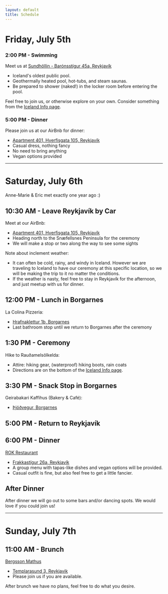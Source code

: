 ```yaml
---
layout: default
title: Schedule
---
```

# Friday, July 5th

### 2:00 PM - Swimming

Meet us at [Sundhöllin - Barónsstígur 45a, Reykjavík](https://goo.gl/maps/kVZVGgNEr5Q2)
* Iceland's oldest public pool.
* Geothermally heated pool, hot-tubs, and steam saunas.
* Be prepared to shower (naked!) in the locker room before entering the pool.

Feel free to join us, or otherwise explore on your own.  Consider something from the [Iceland Info page](https://rltvty.github.io/olkelda/icelandinfo.html).

### 5:00 PM - Dinner

Please join us at our AirBnb for dinner:
* [Apartment 401, Hverfisgata 105, Reykjavík](https://goo.gl/maps/XRSJt8agZ1s)
* Casual dress, nothing fancy
* No need to bring anything
* Vegan options provided

---
# Saturday, July 6th

Anne-Marie & Eric met exactly one year ago :)

## 10:30 AM - Leave Reykjavík by Car 
Meet at our AirBnb:
* [Apartment 401, Hverfisgata 105, Reykjavík](https://goo.gl/maps/XRSJt8agZ1s)
* Heading north to the Snæfellsnes Peninsula for the ceremony
* We will make a stop or two along the way to see some sights

Note about inclement weather: 
* It can often be cold, rainy, and windy in Iceland.  However we are traveling to Iceland to have our ceremony at this specific location, so we will be making the trip to it no matter the conditions.  
* If the weather is nasty, feel free to stay in Reykjavík for the afternoon, and just meetup with us for dinner.

## 12:00 PM - Lunch in Borgarnes
La Colina Pizzeria:
* [Hrafnaklettur 1b, Borgarnes](https://goo.gl/maps/mbJPQZxumq22)
* Last bathroom stop until we return to Borgarnes after the ceremony

## 1:30 PM - Ceremony
Hike to Rauðamelsölkelda:
* Attire: hiking gear, (waterproof) hiking boots, rain coats
* Directions are on the bottom of the [Iceland Info page](https://rltvty.github.io/olkelda/icelandinfo.html).

## 3:30 PM - Snack Stop in Borgarnes
Geirabakari Kaffihus (Bakery & Café):
* [Þjóðvegur, Borgarnes](https://goo.gl/maps/ULLJF42w71s)

## 5:00 PM - Return to Reykjavík

## 6:00 PM - Dinner
[ROK Restaurant](https://www.rokrestaurant.is)
* [Frakkastígur 26a, Reykjavík](https://goo.gl/maps/AWnTpAxM1zn)
* A group menu with tapas-like dishes and vegan options will be provided.
* Casual outfit is fine, but also feel free to get a little fancier.

## After Dinner
After dinner we will go out to some bars and/or dancing spots. We would love if you could join us!

---
# Sunday, July 7th

## 11:00 AM - Brunch
[Bergsson Mathus](https://www.bergsson.net/mathus)
* [Templarasund 3, Reykjavik](https://goo.gl/maps/1dGhSvYujb42)
* Please join us if you are available.

After brunch we have no plans, feel free to do what you desire. 
